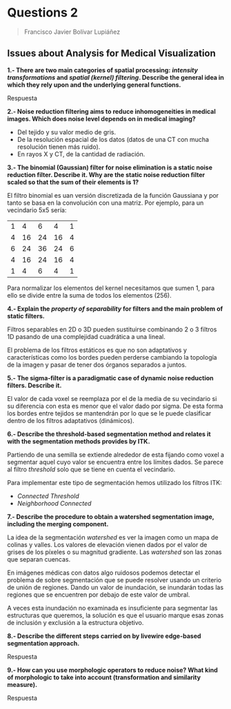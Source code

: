 # Questions 2

> Francisco Javier Bolívar Lupiáñez

## Issues about Analysis for Medical Visualization

**1.- There are two main categories of spatial processing: *intensity transformations* and *spatial (kernel) filtering*. Describe the general idea in which they rely upon and the underlying general functions.**

Respuesta

**2.- Noise reduction filtering aims to reduce inhomogeneities in medical images. Which does noise level depends on in medical imaging?**

- Del tejido y su valor medio de gris.
- De la resolución espacial de los datos (datos de una CT con mucha resolución tienen más ruido).
- En rayos X y CT, de la cantidad de radiación.

**3.- The binomial (Gaussian) filter for noise elimination is a static noise reduction filter. Describe it. Why are the static noise reduction filter scaled so that the sum of their elements is 1?**

El filtro binomial es uan versión discretizada de la función Gaussiana y por tanto se basa en la convolución con una matriz. Por ejemplo, para un vecindario 5x5 sería:

<table>
  <tr>
    <td>1</td>
    <td>4</td>
    <td>6</td>
    <td>4</td>
    <td>1</td>
  </tr>
  <tr>
    <td>4</td>
    <td>16</td>
    <td>24</td>
    <td>16</td>
    <td>4</td>
  </tr>
  <tr>
    <td>6</td>
    <td>24</td>
    <td>36</td>
    <td>24</td>
    <td>6</td>
  </tr>
  <tr>
    <td>4</td>
    <td>16</td>
    <td>24</td>
    <td>16</td>
    <td>4</td>
  </tr>
  <tr>
    <td>1</td>
    <td>4</td>
    <td>6</td>
    <td>4</td>
    <td>1</td>
  </tr>
</table>

Para normalizar los elementos del kernel necesitamos que sumen 1, para ello se divide entre la suma de todos los elementos (256).

**4.- Explain the *property of separability* for filters and the main problem of static filters.**

Filtros separables en 2D o 3D pueden sustituirse combinando 2 o 3 filtros 1D pasando de una complejidad cuadrática a una lineal.

El problema de los filtros estáticos es que no son adaptativos y características como los bordes pueden perderse cambiando la topología de la imagen y pasar de tener dos órganos separados a juntos.

**5.- The sigma-filter is a paradigmatic case of dynamic noise reduction filters. Describe it.**

El valor de cada voxel se reemplaza por el de la media de su vecindario si su diferencia con esta es menor que el valor dado por sigma. De esta forma los bordes entre tejidos se mantendrán por lo que se le puede clasificar dentro de los filtros adaptativos (dinámicos).

**6.- Describe the threshold-based segmentation method and relates it with the segmentation methods provides by ITK.**

Partiendo de una semilla se extiende alrededor de esta fijando como voxel a segmentar aquel cuyo valor se encuentra entre los límites dados. Se parece al filtro *threshold* solo que se tiene en cuenta el vecindario.

Para implementar este tipo de segmentación hemos utilizado los filtros ITK:

- *Connected Threshold*
- *Neighborhood Connected*

**7.- Describe the procedure to obtain a watershed segmentation image, including the merging component.**

La idea de la segmentación *watershed* es ver la imagen como un mapa de colinas y valles. Los valores de elevación vienen dados por el valor de grises de los píxeles o su magnitud gradiente. Las *watershed* son las zonas que separan cuencas.

En imágenes médicas con datos algo ruidosos podemos detectar el problema de sobre segmentación que se puede resolver usando un criterio de unión de regiones. Dando un valor de inundación, se inundarán todas las regiones que se encuentren por debajo de este valor de umbral.

A veces esta inundación no examinada es insuficiente para segmentar las estructuras que queremos, la solución es que el usuario marque esas zonas de inclusión y exclusión a la estructura objetivo.

**8.- Describe the different steps carried on by livewire edge-based segmentation approach.**

Respuesta

**9.- How can you use morphologic operators to reduce noise? What kind of morphologic to take into account (transformation and similarity measure).**

Respuesta
